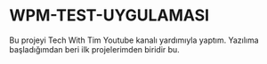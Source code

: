 # WPM-TEST-UYGULAMASI
Bu projeyi Tech With Tim Youtube kanalı yardımıyla yaptım. Yazılıma başladığımdan beri ilk projelerimden biridir bu.
